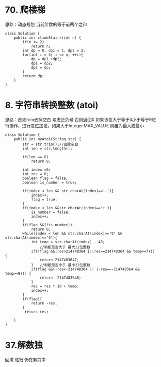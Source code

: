 # 70. 爬楼梯 #

思路：动态规划  当前阶数的等于前两个之和

	class Solution {
	    public int climbStairs(int n) {
	        if(n <= 2)
	            return n;
	        int dp = 0, dp1 = 1, dp2 = 2;
	        for(int i = 3; i <= n; ++i){
	            dp = dp1 +dp2;
	            dp1 = dp2;
	            dp2 = dp;
	        }
	        return dp;
	    }
	}

# 8. 字符串转换整数 (atoi) #
思路：首先trim去掉空白
考虑正负号,否则返回0
如果该位大于等于0小于等于9进行操作，进行进位加法，如果大于Integer.MAX_VALUE 则置为最大或最小

	class Solution {
	    public int myAtoi(String str) {
	        str = str.trim();//去除空白
	        int len = str.length();
	
	        if(len == 0)
	            return 0;
	
	        int index =0;
	        int res = 0;
	        boolean flag = false;
	        boolean is_number = true;
	    
	        if(index < len && str.charAt(index)=='-'){
	            index++;
	            flag = true;
	        }
	        if(index < len &&str.charAt(index)=='+'){
	            is_number = false;
	            index++;
	        }
	        if(flag &&(!is_number))
	            return 0;
	        while(index < len && str.charAt(index)>='0' && str.charAt(index)<='9'){
	            int temp = str.charAt(index) - 48;
	            	//判断是否大于 最大32位整数
				if(!flag &&(res>214748364 ||(res==214748364 && temp>=7))) {
					return 2147483647;
				}	//判断是否小于 最小32位整数
				if(flag &&(-res<-214748364 || (-res==-214748364 && temp>=8))) {
					return -2147483648;
				}
	            res = res * 10 + temp;
	            index++;
	        }
	        if(flag){
	            return -res;
	        }
	         return res;
	
	    }
	}

#  37.解数独 #

回漱 递归 仍在努力中